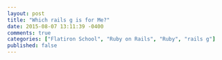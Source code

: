 ```yaml
---
layout: post
title: "Which rails g is for Me?"
date: 2015-08-07 13:11:39 -0400
comments: true
categories: ["Flatiron School", "Ruby on Rails", "Ruby", "rails g"]
published: false
---
```


